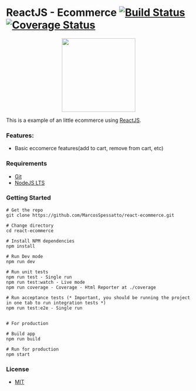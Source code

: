 # ReactJS - Ecommerce [![Build Status](https://travis-ci.org/MarcosSpessatto/react-ecommerce.svg?branch=master)](https://travis-ci.org/MarcosSpessatto/react-ecommerce) [![Coverage Status](https://coveralls.io/repos/github/MarcosSpessatto/react-ecommerce/badge.svg?branch=master)](https://coveralls.io/github/MarcosSpessatto/react-ecommerce?branch=master)
<p align="center">
  <img width="200" height="200"  src="https://upload.wikimedia.org/wikipedia/commons/thumb/a/a7/React-icon.svg/1000px-React-icon.svg.png">
</p>

This is a example of an little ecommerce using [ReactJS](https://reactjs.org/).

### Features:
* Basic eccomerce features(add to cart, remove from cart, etc)

### Requirements
- [Git](https://git-scm.com/downloads)
- [NodeJS LTS](https://nodejs.org/en/download/)

### Getting Started

    # Get the repo
    git clone https://github.com/MarcosSpessatto/react-ecommerce.git
    
    # Change directory
    cd react-ecommerce
    
    # Install NPM dependencies
    npm install
    
    # Run Dev mode
    npm run dev
    
    # Run unit tests
    npm run test - Single run
    npm run test:watch - Live mode
    npm run coverage - Coverage - Html Reporter at ./coverage
    
    # Run acceptance tests (* Important, you should be running the project in one tab to run integration tests *)
    npm run test:e2e - Single run


    # For production

    # Build app
    npm run build
    
    # Run for production
    npm start


   ### License
  - [MIT](https://opensource.org/licenses/MIT)
